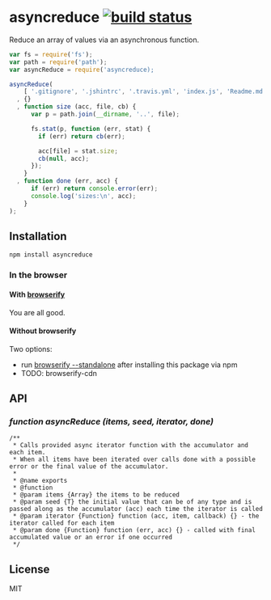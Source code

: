 # asyncreduce [![build status](https://secure.travis-ci.org/thlorenz/asyncreduce.png)](http://travis-ci.org/thlorenz/asyncreduce)

Reduce an array of values via an asynchronous function.

```js
var fs = require('fs');
var path = require('path');
var asyncReduce = require('asyncreduce);

asyncReduce(
    [ '.gitignore', '.jshintrc', '.travis.yml', 'index.js', 'Readme.md' ]
  , {}
  , function size (acc, file, cb) {
      var p = path.join(__dirname, '..', file);

      fs.stat(p, function (err, stat) {
        if (err) return cb(err);

        acc[file] = stat.size;
        cb(null, acc);
      });
    }
  , function done (err, acc) {
      if (err) return console.error(err);
      console.log('sizes:\n', acc);
    }
);
```

## Installation

    npm install asyncreduce

### In the browser

#### With [browserify](https://github.com/substack/node-browserify)

You are all good.

#### Without browserify

Two options:

  - run [browserify --standalone](https://github.com/substack/node-browserify#usage) after installing this package via
    npm
  - TODO: browserify-cdn

## API

### *function asyncReduce (items, seed, iterator, done)*

```
/**
 * Calls provided async iterator function with the accumulator and each item.
 * When all items have been iterated over calls done with a possible error or the final value of the accumulator.
 *
 * @name exports
 * @function
 * @param items {Array} the items to be reduced
 * @param seed {T} the initial value that can be of any type and is passed along as the accumulator (acc) each time the iterator is called
 * @param iterator {Function} function (acc, item, callback) {} - the iterator called for each item
 * @param done {Function} function (err, acc) {} - called with final accumulated value or an error if one occurred
 */
```

## License

MIT

